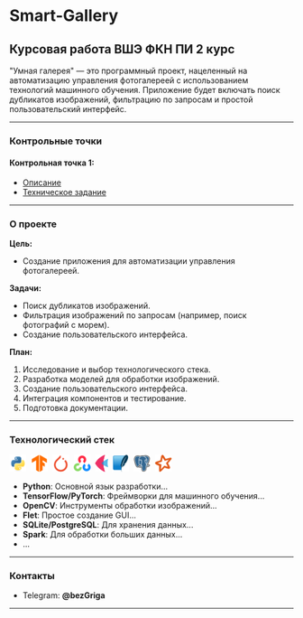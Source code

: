 # Smart-Gallery

## Курсовая работа ВШЭ ФКН ПИ 2 курс

"Умная галерея" — это программный проект, нацеленный на автоматизацию управления фотогалереей с использованием технологий машинного обучения. Приложение будет включать поиск дубликатов изображений, фильтрацию по запросам и простой пользовательский интерфейс.

---

### Контрольные точки

#### Контрольная точка 1:
- [Описание](https://github.com/GrishaTS/Coursework/blob/main/%D0%9E%D0%BF%D0%B8%D1%81%D0%B0%D0%BD%D0%B8%D0%B5%20%D0%BF%D1%80%D0%BE%D0%B3%D1%80%D0%B0%D0%BC%D0%BC%D0%BD%D0%BE%D0%B3%D0%BE%20%D0%BF%D1%80%D0%BE%D0%B5%D0%BA%D1%82%D0%B0.docx)
- [Техническое задание](https://github.com/GrishaTS/Coursework/blob/main/%D0%A2%D0%B5%D1%85%D0%BD%D0%B8%D1%87%D0%B5%D1%81%D0%BA%D0%BE%D0%B5%20%D0%B7%D0%B0%D0%B4%D0%B0%D0%BD%D0%B8%D0%B5.docx)

---

### О проекте

**Цель:**

- Создание приложения для автоматизации управления фотогалереей.

**Задачи:**

- Поиск дубликатов изображений.
- Фильтрация изображений по запросам (например, поиск фотографий с морем).
- Создание пользовательского интерфейса.

**План:**

1. Исследование и выбор технологического стека.
2. Разработка моделей для обработки изображений.
3. Создание пользовательского интерфейса.
4. Интеграция компонентов и тестирование.
5. Подготовка документации.

---

### Технологический стек
<div>
  <img src="https://github.com/devicons/devicon/blob/master/icons/python/python-original.svg" height="30"/>&nbsp;
  <img src="https://github.com/devicons/devicon/blob/master/icons/tensorflow/tensorflow-original.svg" height="30"/>&nbsp;
  <img src="https://github.com/devicons/devicon/blob/master/icons/pytorch/pytorch-original.svg" height="30"/>&nbsp;
  <img src="https://github.com/devicons/devicon/blob/master/icons/opencv/opencv-original.svg" height="30"/>&nbsp;
  <img src="https://github.com/flet-dev/flet/blob/main/media/logo/flet-logo-no-text.svg" height="30"/>&nbsp;
  <img src="https://github.com/devicons/devicon/blob/master/icons/sqlite/sqlite-original.svg" height="30"/>&nbsp;
  <img src="https://github.com/devicons/devicon/blob/master/icons/postgresql/postgresql-original.svg" height="30"/>&nbsp;
  <img src="https://github.com/devicons/devicon/blob/master/icons/apachespark/apachespark-original.svg" height="30"/>&nbsp;
</div>

- **Python**: Основной язык разработки...
- **TensorFlow/PyTorch**: Фреймворки для машинного обучения...
- **OpenCV**: Инструменты обработки изображений...
- **Flet**: Простое создание GUI...
- **SQLite/PostgreSQL**: Для хранения данных...
- **Spark**: Для обработки больших данных...
- ...
  
---

### Контакты

- Telegram: **@bezGriga**

---
